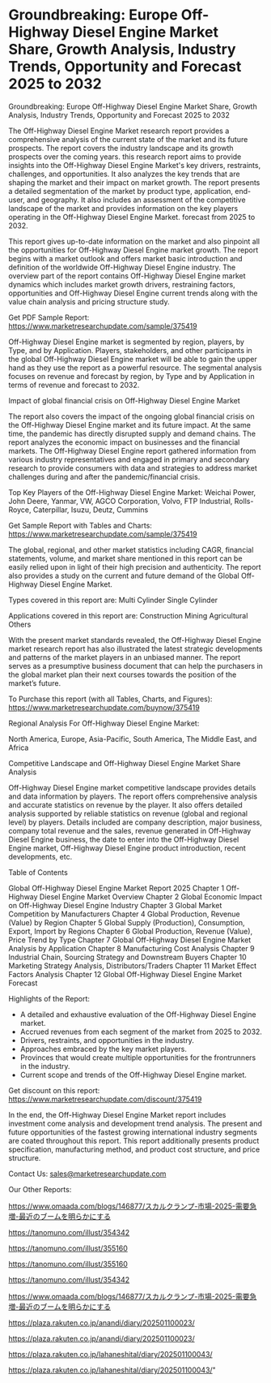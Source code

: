 # Groundbreaking: Europe Off-Highway Diesel Engine Market Share, Growth Analysis, Industry Trends, Opportunity and Forecast 2025 to 2032
Groundbreaking: Europe Off-Highway Diesel Engine Market Share, Growth Analysis, Industry Trends, Opportunity and Forecast 2025 to 2032

The Off-Highway Diesel Engine Market research report provides a comprehensive analysis of the current state of the market and its future prospects. The report covers the industry landscape and its growth prospects over the coming years. this research report aims to provide insights into the Off-Highway Diesel Engine Market's key drivers, restraints, challenges, and opportunities. It also analyzes the key trends that are shaping the market and their impact on market growth. The report presents a detailed segmentation of the market by product type, application, end-user, and geography. It also includes an assessment of the competitive landscape of the market and provides information on the key players operating in the Off-Highway Diesel Engine Market. forecast from 2025 to 2032.

This report gives up-to-date information on the market and also pinpoint all the opportunities for Off-Highway Diesel Engine market growth. The report begins with a market outlook and offers market basic introduction and definition of the worldwide Off-Highway Diesel Engine industry. The overview part of the report contains Off-Highway Diesel Engine market dynamics which includes market growth drivers, restraining factors, opportunities and Off-Highway Diesel Engine current trends along with the value chain analysis and pricing structure study.

Get PDF Sample Report: https://www.marketresearchupdate.com/sample/375419

Off-Highway Diesel Engine market is segmented by region, players, by Type, and by Application. Players, stakeholders, and other participants in the global Off-Highway Diesel Engine market will be able to gain the upper hand as they use the report as a powerful resource. The segmental analysis focuses on revenue and forecast by region, by Type and by Application in terms of revenue and forecast to 2032.

Impact of global financial crisis on Off-Highway Diesel Engine Market

The report also covers the impact of the ongoing global financial crisis on the Off-Highway Diesel Engine market and its future impact. At the same time, the pandemic has directly disrupted supply and demand chains. The report analyzes the economic impact on businesses and the financial markets. The Off-Highway Diesel Engine report gathered information from various industry representatives and engaged in primary and secondary research to provide consumers with data and strategies to address market challenges during and after the pandemic/financial crisis.

Top Key Players of the Off-Highway Diesel Engine Market:
Weichai Power, John Deere, Yanmar, VW, AGCO Corporation, Volvo, FTP Industrial, Rolls-Royce, Caterpillar, Isuzu, Deutz, Cummins


Get Sample Report with Tables and Charts: https://www.marketresearchupdate.com/sample/375419

The global, regional, and other market statistics including CAGR, financial statements, volume, and market share mentioned in this report can be easily relied upon in light of their high precision and authenticity. The report also provides a study on the current and future demand of the Global Off-Highway Diesel Engine Market.

Types covered in this report are:
Multi Cylinder
Single Cylinder


Applications covered in this report are:
Construction
Mining
Agricultural
Others


With the present market standards revealed, the Off-Highway Diesel Engine market research report has also illustrated the latest strategic developments and patterns of the market players in an unbiased manner. The report serves as a presumptive business document that can help the purchasers in the global market plan their next courses towards the position of the market’s future.

To Purchase this report (with all Tables, Charts, and Figures): https://www.marketresearchupdate.com/buynow/375419

Regional Analysis For Off-Highway Diesel Engine Market:

North America, Europe, Asia-Pacific, South America, The Middle East, and Africa

Competitive Landscape and Off-Highway Diesel Engine Market Share Analysis

Off-Highway Diesel Engine market competitive landscape provides details and data information by players. The report offers comprehensive analysis and accurate statistics on revenue by the player. It also offers detailed analysis supported by reliable statistics on revenue (global and regional level) by players. Details included are company description, major business, company total revenue and the sales, revenue generated in Off-Highway Diesel Engine business, the date to enter into the Off-Highway Diesel Engine market, Off-Highway Diesel Engine product introduction, recent developments, etc.

Table of Contents

Global Off-Highway Diesel Engine Market Report 2025
Chapter 1 Off-Highway Diesel Engine Market Overview
Chapter 2 Global Economic Impact on Off-Highway Diesel Engine Industry
Chapter 3 Global Market Competition by Manufacturers
Chapter 4 Global Production, Revenue (Value) by Region
Chapter 5 Global Supply (Production), Consumption, Export, Import by Regions
Chapter 6 Global Production, Revenue (Value), Price Trend by Type
Chapter 7 Global Off-Highway Diesel Engine Market Analysis by Application
Chapter 8 Manufacturing Cost Analysis
Chapter 9 Industrial Chain, Sourcing Strategy and Downstream Buyers
Chapter 10 Marketing Strategy Analysis, Distributors/Traders
Chapter 11 Market Effect Factors Analysis
Chapter 12 Global Off-Highway Diesel Engine Market Forecast

Highlights of the Report:

- A detailed and exhaustive evaluation of the Off-Highway Diesel Engine market.
- Accrued revenues from each segment of the market from 2025 to 2032.
- Drivers, restraints, and opportunities in the industry.
- Approaches embraced by the key market players.
- Provinces that would create multiple opportunities for the frontrunners in the industry.
- Current scope and trends of the Off-Highway Diesel Engine market.

Get discount on this report: https://www.marketresearchupdate.com/discount/375419

In the end, the Off-Highway Diesel Engine Market report includes investment come analysis and development trend analysis. The present and future opportunities of the fastest growing international industry segments are coated throughout this report. This report additionally presents product specification, manufacturing method, and product cost structure, and price structure.

Contact Us:
sales@marketresearchupdate.com

Our Other Reports:

https://www.omaada.com/blogs/146877/スカルクランプ-市場-2025-需要急増-最近のブームを明らかにする

https://tanomuno.com/illust/354342

https://tanomuno.com/illust/355160

https://tanomuno.com/illust/355160

https://tanomuno.com/illust/354342

https://www.omaada.com/blogs/146877/スカルクランプ-市場-2025-需要急増-最近のブームを明らかにする

https://plaza.rakuten.co.jp/anandi/diary/202501100023/

https://plaza.rakuten.co.jp/anandi/diary/202501100023/

https://plaza.rakuten.co.jp/lahaneshital/diary/202501100043/

https://plaza.rakuten.co.jp/lahaneshital/diary/202501100043/"
